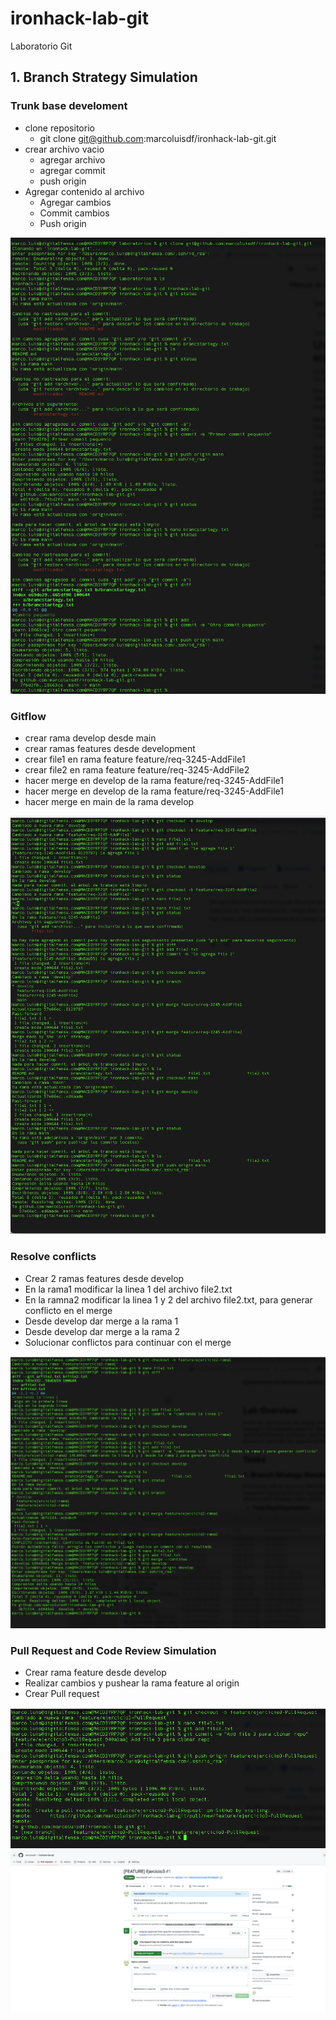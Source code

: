 # ironhack-lab-git
Laboratorio Git

## 1. Branch Strategy Simulation

### Trunk base develoment
- clone repositorio
    - git clone git@github.com:marcoluisdf/ironhack-lab-git.git
- crear archivo vacio
    - agregar archivo
    - agregar commit
    - push origin
- Agregar contenido al archivo
    - Agregar cambios
    - Commit cambios
    - Push origin

<img src="evidencias/Ejercicio1TrunkDeveloment.png"/>

### Gitflow

- crear rama develop desde main
- crear ramas features desde development
- crear file1 en rama feature feature/req-3245-AddFile1
- crear file2 en rama feature feature/req-3245-AddFile2
- hacer merge en develop de la rama feature/req-3245-AddFile1
- hacer merge en develop de la rama feature/req-3245-AddFile1
- hacer merge en main de la rama develop

<img src="evidencias/Ejercicio1GitFlow.png"/>


### Resolve conflicts

- Crear 2 ramas features desde develop
- En la rama1 modificar la linea 1 del archivo file2.txt
- En la ramna2 modificar la linea 1 y 2 del archivo file2.txt, para generar conflicto en el merge
- Desde develop dar merge a la rama 1
- Desde develop dar merge a la rama 2
- Solucionar conflictos para continuar con el merge

<img src="evidencias/Ejercicio2Conflicts.png"/>


### Pull Request and Code Review Simulation
- Crear rama feature desde develop
- Realizar cambios y pushear la rama feature al origin
- Crear Pull request

<img src="evidencias/Ejercicio3.png"/>
<img src="evidencias/Ejercicio3PullRequest.png"/>

